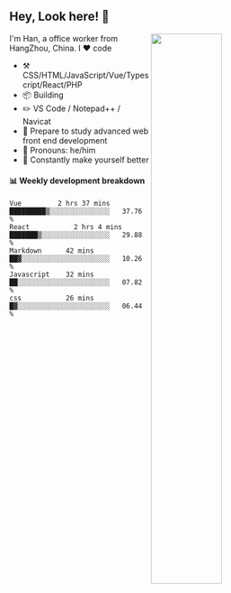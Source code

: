 ## Hey, Look here! :wave: 

<img align="right" width="50%" src="https://github-readme-stats.vercel.app/api?username=uxiaohan&show_icons=true&hide_title=true" />

I'm Han, a office worker from HangZhou, China. I ❤️ code

-   :hammer_and_pick: CSS/HTML/JavaScript/Vue/Typescript/React/PHP
-   :package: Building 
-   :pencil2: VS Code / Notepad++ / Navicat
-   :seedling: Prepare to study advanced web front end development
-   :man: Pronouns: he/him
-   :thinking: Constantly make yourself better


#### :bar_chart:  Weekly development breakdown

<!--START_SECTION:waka-->
```text
Vue         2 hrs 37 mins   █████████▒░░░░░░░░░░░░░░░   37.76 % 
React           2 hrs 4 mins    ███████▒░░░░░░░░░░░░░░░░░   29.88 % 
Markdown      42 mins         ██▓░░░░░░░░░░░░░░░░░░░░░░   10.26 % 
Javascript    32 mins         ██░░░░░░░░░░░░░░░░░░░░░░░   07.82 % 
css           26 mins         █▓░░░░░░░░░░░░░░░░░░░░░░░   06.44 % 
```
<!--END_SECTION:waka-->
